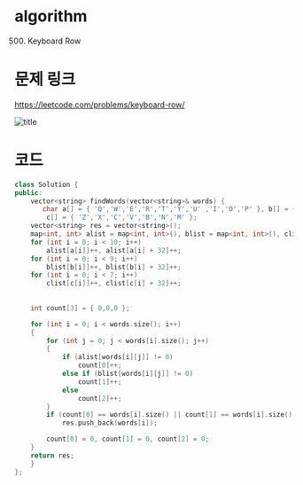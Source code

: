 ﻿# algorithm 
500. Keyboard Row


# 문제 링크  
https://leetcode.com/problems/keyboard-row/

![title](https://github.com/jungmin3834/algorithm/blob/master/image/keyboard-row.png)

# 코드

```cpp
class Solution {
public:
    vector<string> findWords(vector<string>& words) {
       char a[] = { 'Q','W','E','R','T','Y','U' ,'I','O','P' }, b[] = { 'A','S','D','F','G','H','J','K','L' },
		c[] = { 'Z','X','C','V','B','N','M' };
	vector<string> res = vector<string>();
	map<int, int> alist = map<int, int>(), blist = map<int, int>(), clist = map<int, int>();
	for (int i = 0; i < 10; i++)
		alist[a[i]]++, alist[a[i] + 32]++;
	for (int i = 0; i < 9; i++)
		blist[b[i]]++, blist[b[i] + 32]++;
	for (int i = 0; i < 7; i++)
        clist[c[i]]++, clist[c[i] + 32]++;
    
		
	int count[3] = { 0,0,0 };

	for (int i = 0; i < words.size(); i++)
	{
		for (int j = 0; j < words[i].size(); j++)
		{
			if (alist[words[i][j]] != 0)
				count[0]++;
			else if (blist[words[i][j]] != 0)
				count[1]++;
			else
				count[2]++;
		}
		if (count[0] == words[i].size() || count[1] == words[i].size() || count[2] == words[i].size())
			res.push_back(words[i]);

		count[0] = 0, count[1] = 0, count[2] = 0;
	}
	return res;
    }
};
```
